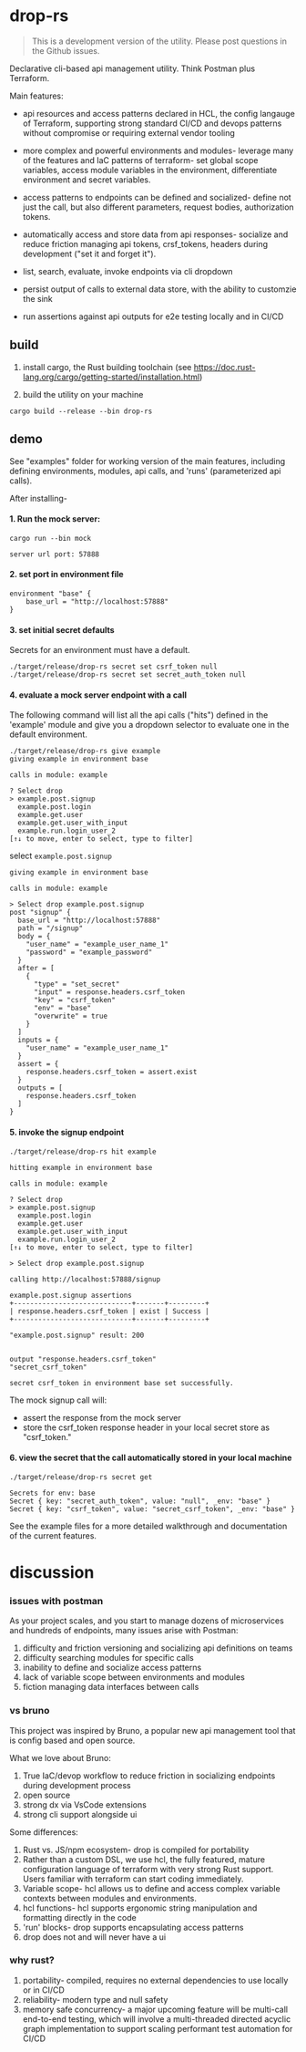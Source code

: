 # drop-rs

> This is a development version of the utility. Please post questions in the Github issues.

Declarative cli-based api management utility. Think Postman plus Terraform. 

Main features:

- api resources and access patterns declared in HCL, the config langauge of Terraform, supporting strong standard CI/CD and devops patterns without compromise or requiring external vendor tooling 

- more complex and powerful environments and modules- leverage many of the features and IaC patterns of terraform- set global scope variables, access module variables in the environment, differentiate environment and secret variables.

- access patterns to endpoints can be defined and socialized- define not just the call, but also different parameters, request bodies, authorization tokens. 

- automatically access and store data from api responses- socialize and reduce friction managing api tokens, crsf_tokens, headers during development ("set it and forget it").

- list, search, evaluate, invoke endpoints via cli dropdown

- persist output of calls to external data store, with the ability to customzie the sink 

- run assertions against api outputs for e2e testing locally and in CI/CD 

## build

1. install cargo, the Rust building toolchain (see https://doc.rust-lang.org/cargo/getting-started/installation.html)

2. build the utility on your machine

```
cargo build --release --bin drop-rs
```

## demo

See "examples" folder for working version of the main features, including defining environments, modules, api calls, and 'runs' (parameterized api calls).

After installing-

#### 1. Run the mock server:

```
cargo run --bin mock 

server url port: 57888
```

#### 2. set port in environment file

```hcl
environment "base" {
    base_url = "http://localhost:57888"
}
```

#### 3. set initial secret defaults

Secrets for an environment must have a default. 

```
./target/release/drop-rs secret set csrf_token null
./target/release/drop-rs secret set secret_auth_token null
```

#### 4. evaluate a mock server endpoint with a call

The following command will list all the api calls ("hits") defined in the 'example' module and give you a dropdown selector to evaluate one in the default environment.

```
./target/release/drop-rs give example      
giving example in environment base

calls in module: example

? Select drop  
> example.post.signup
  example.post.login
  example.get.user
  example.get.user_with_input
  example.run.login_user_2
[↑↓ to move, enter to select, type to filter]
```

select `example.post.signup`

```
giving example in environment base

calls in module: example

> Select drop example.post.signup
post "signup" {
  base_url = "http://localhost:57888"
  path = "/signup"
  body = {
    "user_name" = "example_user_name_1"
    "password" = "example_password"
  }
  after = [
    {
      "type" = "set_secret"
      "input" = response.headers.csrf_token
      "key" = "csrf_token"
      "env" = "base"
      "overwrite" = true
    }
  ]
  inputs = {
    "user_name" = "example_user_name_1"
  }
  assert = {
    response.headers.csrf_token = assert.exist
  }
  outputs = [
    response.headers.csrf_token
  ]
}
```

#### 5. invoke the signup endpoint

```
./target/release/drop-rs hit example

hitting example in environment base

calls in module: example

? Select drop  
> example.post.signup
  example.post.login
  example.get.user
  example.get.user_with_input
  example.run.login_user_2
[↑↓ to move, enter to select, type to filter]
```

```
> Select drop example.post.signup

calling http://localhost:57888/signup

example.post.signup assertions
+-----------------------------+-------+---------+
| response.headers.csrf_token | exist | Success |
+-----------------------------+-------+---------+

"example.post.signup" result: 200


output "response.headers.csrf_token" 
"secret_csrf_token"

secret csrf_token in environment base set successfully.
```

The mock signup call will:
- assert the response from the mock server 
- store the csrf_token response header in your local secret store as "csrf_token."

#### 6. view the secret that the call automatically stored in your local machine 

```
./target/release/drop-rs secret get  

Secrets for env: base
Secret { key: "secret_auth_token", value: "null", _env: "base" }
Secret { key: "csrf_token", value: "secret_csrf_token", _env: "base" }
```

See the example files for a more detailed walkthrough and documentation of the current features.

# discussion

### issues with postman

As your project scales, and you start to manage dozens of microservices and hundreds of endpoints, many issues arise with Postman:

1. difficulty and friction versioning and socializing api definitions on teams 
2. difficulty searching modules for specific calls
3. inability to define and socialize access patterns
4. lack of variable scope between environments and modules
5. fiction managing data interfaces between calls

### vs bruno

This project was inspired by Bruno, a popular new api management tool that is config based and open source.

What we love about Bruno:

1. True IaC/devop workflow to reduce friction in socializing endpoints during development process  
2. open source
3. strong dx via VsCode extensions
4. strong cli support alongside ui 

Some differences:

1. Rust vs. JS/npm ecosystem- drop is compiled for portability
2. Rather than a custom DSL, we use hcl, the fully featured, mature configuration language of terraform with very strong Rust support. Users familiar with terraform can start coding immediately. 
3. Variable scope- hcl allows us to define and access complex variable contexts between modules and environments. 
4. hcl functions- hcl supports ergonomic string manipulation and formatting directly in the code
5. 'run' blocks- drop supports encapsulating access patterns
6. drop does not and will never have a ui 

### why rust?

1. portability- compiled, requires no external dependencies to use locally or in CI/CD 
2. reliability- modern type and null safety  
3. memory safe concurrency- a major upcoming feature will be multi-call end-to-end testing, which will involve a multi-threaded directed acyclic graph implementation to support scaling performant test automation for CI/CD